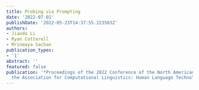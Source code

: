```yaml
---
title: Probing via Prompting
date: '2022-07-01'
publishDate: '2022-05-23T14:37:55.223503Z'
authors:
- Jiaoda Li
- Ryan Cotterell
- Mrinmaya Sachan
publication_types:
- '1'
abstract: ''
featured: false
publication: '*Proceedings of the 2022 Conference of the North American Chapter of
  the Association for Computational Linguistics: Human Language Technologies*'
---
```


